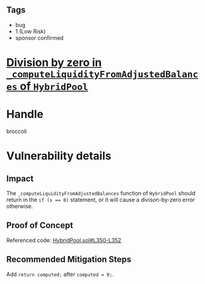 ## Tags

- bug
- 1 (Low Risk)
- sponsor confirmed

# [Division by zero in `_computeLiquidityFromAdjustedBalances` of `HybridPool`](https://github.com/code-423n4/2021-09-sushitrident-findings/issues/185) 

# Handle

broccoli


# Vulnerability details

## Impact

The `_computeLiquidityFromAdjustedBalances` function of `HybridPool` should return in the `if (s == 0)` statement, or it will cause a divison-by-zero error otherwise.

## Proof of Concept

Referenced code:
[HybridPool.sol#L350-L352](https://github.com/sushiswap/trident/blob/9130b10efaf9c653d74dc7a65bde788ec4b354b5/contracts/pool/HybridPool.sol#L350-L352)

## Recommended Mitigation Steps

Add `return computed;` after `computed = 0;`.

